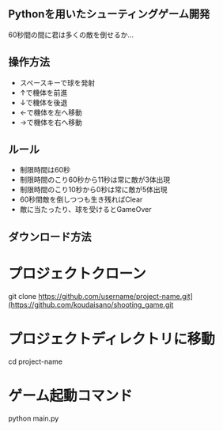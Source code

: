 ## Pythonを用いたシューティングゲーム開発
60秒間の間に君は多くの敵を倒せるか...

## 操作方法
* スペースキーで球を発射
* ↑で機体を前進
* ↓で機体を後退
* ←で機体を左へ移動
* →で機体を右へ移動

## ルール
* 制限時間は60秒
* 制限時間のこり60秒から11秒は常に敵が3体出現
* 制限時間のこり10秒から0秒は常に敵が5体出現
* 60秒間敵を倒しつつも生き残ればClear
* 敵に当たったり、球を受けるとGameOver

## ダウンロード方法
# プロジェクトクローン
git clone https://github.com/username/project-name.git](https://github.com/koudaisano/shooting_game.git

# プロジェクトディレクトリに移動
cd project-name

# ゲーム起動コマンド
python main.py
